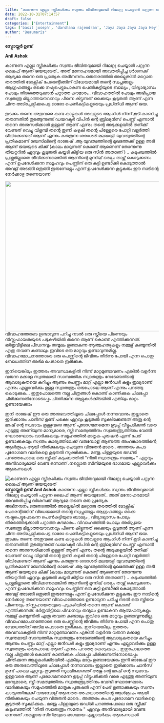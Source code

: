 ```yaml
---
title: "കാണുന്ന എല്ലാ സ്ത്രീകൾക്കും സ്വന്തം ജീവിതവുമായി റിലേറ്റു ചെയ്യാൻ പറ്റുന്ന ലൈഫ് ആണ് ജയയുടേത്"
date: 2022-10-31T07:14:57
draft: false
categories: ["Entertainment"]
tags: ['basil joseph', 'darshana rajendran', 'Jaya Jaya Jaya Jaya Hey']
author: "Beaumaris"
---
```


<strong>സ്പോയ്ലർ ഉണ്ട്</strong>

<strong>Anil Ashok</strong>

കാണുന്ന എല്ലാ സ്ത്രീകൾക്കും സ്വന്തം ജീവിതവുമായി റിലേറ്റു ചെയ്യാൻ പറ്റുന്ന ലൈഫ് ആണ് ജയയുടേത്.. അത് മനോഹരമായി അവതരിപ്പിച്ച ദർശനക്ക് ആദ്യമേ തന്നെ ഒരു പ്രത്യേക അഭിനന്ദനം.ഒരുതരത്തിൽ അല്ലെങ്കിൽ മറ്റൊരു തരത്തിൽ ടോക്സിക് പേരെന്റിങ്ങിന് വിധേയമായി തന്റെ സ്വപ്നങ്ങളും ആഗ്രഹങ്ങളും ഒക്കെ നഷ്ടപെട്ടുപോകുന്ന പെൺകുട്ടിയുടെ ബാല്യം , വിദ്യാഭ്യാസം പോലും തിരഞ്ഞെടുക്കാൻ പറ്റാത്ത കൗമാരം.. വിവാഹത്തിൽ പോലും അഭിപ്രായ സ്വതന്ത്ര മില്ലാത്തയൗവനവും പീന്നെ കിട്ടുന്നത് ഒക്കെയും കൂടുതൽ ആണ് എന്ന ചിന്ത അടിച്ചേല്പിക്കപെട്ട ഓരോ പെൺകുട്ടികളുടെയും പ്രധിനിധി ആണ് ജയ.

തുടക്കം തന്നെ അതുവരെ കണ്ട കാഴ്ചകൾ അവളുടെ ആംഗിൾ നിന്ന് കൂടി കാണിച്ചു തരുന്നതിൽ തുടങ്ങുന്നുണ്ട് ഡയറക്ടർ വിപിൻ ന്റെ ബ്രില്യൻസ് പെണ്ണ് എന്നാൽ തന്നെ അനുസരിക്കാൻ ഉള്ളത് ആണ് എന്നും തന്റെ അടുക്കളയിൽ തനിക്ക് വേണ്ടത് വെച്ചു വിളമ്പി തന്റെ തുണി കഴുകി തന്റെ പിള്ളേരെ പോറ്റി വളർത്തി ജീവിക്കേണ്ടത് ആണ് എന്നും കരുതുന്ന ശരാശരി മലയാളി യുവത്വത്തിന്റെ പ്രതീകമാണ് ബേസിലിന്റെ രാജേഷ് .ആ യുവത്വത്തിന്റെ മുഖത്തേക്ക് ഉള്ള അടി ആണ് ജയയുടെ കിക്ക് (കാലം മാറുന്നത് കൊണ്ട് ആണെന്ന് തോന്നുന്നു തിയറ്ററിൽ ഏറ്റവും കൂടുതൽ കയ്യടി കിട്ടിയ ഒരു സീൻ അതാണ് ) .. കുടുംബത്തിൽ പ്രശ്നമില്ലാതെ ജീവിക്കണമെങ്കിൽ ആണിന്റെ മുന്നില് ഒരല്പ്പം താഴ്ന്ന് കൊടുക്കണം എന്ന് ഉപദേശിക്കുന്ന സമൂഹവും പെണ്ണിന് ഒരു കുട്ടി ഉണ്ടാക്കി കൊടുത്താൽ അവള് അടങ്ങി ഒതുങ്ങി ഇരുന്നോളും എന്ന് ഉപദേശിക്കുന്ന കൂട്ടുകരും ഈ നാടിന്റെ നേർക്കാഴ്ച തന്നെയാണ്

<img class="wp-image-356904 aligncenter" src="https://cdn.boolokam.com/articles/2022/11/1_jjj.jpg" alt="" width="945" height="492" />വിവാഹത്തോടെ ഉണ്ടാവുന്ന പറിച്ചു നടൽ ഒരു സ്ത്രീയെ പിന്നെയും നിസ്സഹായതയുടെ പടുകുഴിയിൽ തന്നെ ആണ് കൊണ്ട് എത്തിക്കുന്നത്. ഭർതൃവീട്ടിലെ പീഡനവും തന്മൂലം ഉണ്ടാകുന്ന ആത്മഹത്യകളും നമ്മള് കണ്മുന്നിൽ എത്ര തവണ കണ്ടാലും ഇവിടെ ഒരു മാറ്റവും ഉണ്ടാവുന്നുമില്ല. വിവാഹമോചനത്തോടെ ഒരു പെണ്ണിന്റെ ജീവിതം തീർന്നു പോയി എന്ന പൊതു ബോധത്തിന് അടിമ പെടാതെ ഇരിക്കുക.

ഇനിയെങ്കിലും ഇത്തരം അവസ്ഥകളിൽ നിന്ന് മാറ്റമുണ്ടാവണം എങ്കിൽ വളർന്നു വരുന്ന മക്കളേ സ്വന്തമായി സാമ്പത്തിക സ്വാതന്ത്രം നേടേണ്ടതിന്റെ ആവശ്യകതയെ കുറിച്ചും ആണും പെണ്ണും മാറ്റ് എല്ലാ ജൻഡർ കളും തുല്യരാണ് എന്നും എല്ലാവർക്കും ഉള്ള സ്വാതന്ത്രം ഒരുപോലെ ആണ് എന്നും പറഞ്ഞു കൊടുക്കുക... ഇതുപോലത്തെ നല്ല ചിത്രങ്ങൾ കൊണ്ട് കാണിക്കുക ചിലപ്പോ ചിരിക്കുന്നതിനോടൊപ്പം ചിന്തിക്കുന്ന ആളുകൾക്കിടയിൽ എങ്കിലും മാറ്റം ഉണ്ടായേക്കാം

ഇനി രാജേഷ് ഈ ഒരു അനുഭവത്തിലൂടെ ചിലപ്പോൾ നന്നാവാനും ഇല്ലാതെ ഇരിക്കാനും ചാൻസ് ഉണ്ട് പക്ഷെ ഏറ്റവും കൂടുതൽ സൂക്ഷിക്കേണ്ടത് അജു ന്റെ മാഷ് ന്റെ സ്വഭാവം ഉള്ളവരെ ആണ് പുരോഗമനമെന്ന ഉടുപ്പ് വീട്ടുപടിക്കൽ വരെ എടുത്തു അണിയുന്ന മാന്യമാരെ, സ്ത്രീ സമത്വത്തിനും സ്വാതന്ത്ര്യത്തിനും വേണ്ടി ഘോരഘോരം വാദിക്കുകയും സമൂഹത്തിൽ മാതൃക പുരുഷൻ എന്ന് പേര് ഉണ്ടാക്കുകയും സ്വന്തം കാര്യത്തിലേക്ക് വരുമ്പോള് ആണത്ത അഹങ്കാരത്തിന്റെ ആൾരൂപം ആയി നിൽക്കുകയും ചെയുന്ന വിരുതൻ മാരെ.. അത്തരം കപട പുരോഗമന വാദികളെ കൂടുതൽ സൂക്ഷിക്കുക.. മഞ്ജു പിള്ളയുടെ ജഡ്‌ജി പറഞ്ഞപോലെ ഒരു സ്ത്രീക്ക് കുടുംബത്തിൽ "നീതി സ്വാതന്ത്രം സമത്വം " ഏറ്റവും അനിവാര്യമായി വേണ്ട ഒന്നാണ് .നല്ലൊരു സിനിമയുടെ ഭാഗമായ എല്ലാവർക്കും ആശംസകൾ


![കാണുന്ന എല്ലാ സ്ത്രീകൾക്കും സ്വന്തം ജീവിതവുമായി റിലേറ്റു ചെയ്യാൻ പറ്റുന്ന ലൈഫ് ആണ് ജയയുടേത്](https://cdn.boolokam.com/articles/2022/11/1_jjj.jpg)**സ്പോയ്ലർ ഉണ്ട്** **Anil Ashok** കാണുന്ന എല്ലാ സ്ത്രീകൾക്കും സ്വന്തം ജീവിതവുമായി റിലേറ്റു ചെയ്യാൻ പറ്റുന്ന ലൈഫ് ആണ് ജയയുടേത്.. അത് മനോഹരമായി അവതരിപ്പിച്ച ദർശനക്ക് ആദ്യമേ തന്നെ ഒരു പ്രത്യേക അഭിനന്ദനം.ഒരുതരത്തിൽ അല്ലെങ്കിൽ മറ്റൊരു തരത്തിൽ ടോക്സിക് പേരെന്റിങ്ങിന് വിധേയമായി തന്റെ സ്വപ്നങ്ങളും ആഗ്രഹങ്ങളും ഒക്കെ നഷ്ടപെട്ടുപോകുന്ന പെൺകുട്ടിയുടെ ബാല്യം , വിദ്യാഭ്യാസം പോലും തിരഞ്ഞെടുക്കാൻ പറ്റാത്ത കൗമാരം.. വിവാഹത്തിൽ പോലും അഭിപ്രായ സ്വതന്ത്ര മില്ലാത്തയൗവനവും പീന്നെ കിട്ടുന്നത് ഒക്കെയും കൂടുതൽ ആണ് എന്ന ചിന്ത അടിച്ചേല്പിക്കപെട്ട ഓരോ പെൺകുട്ടികളുടെയും പ്രധിനിധി ആണ് ജയ. തുടക്കം തന്നെ അതുവരെ കണ്ട കാഴ്ചകൾ അവളുടെ ആംഗിൾ നിന്ന് കൂടി കാണിച്ചു തരുന്നതിൽ തുടങ്ങുന്നുണ്ട് ഡയറക്ടർ വിപിൻ ന്റെ ബ്രില്യൻസ് പെണ്ണ് എന്നാൽ തന്നെ അനുസരിക്കാൻ ഉള്ളത് ആണ് എന്നും തന്റെ അടുക്കളയിൽ തനിക്ക് വേണ്ടത് വെച്ചു വിളമ്പി തന്റെ തുണി കഴുകി തന്റെ പിള്ളേരെ പോറ്റി വളർത്തി ജീവിക്കേണ്ടത് ആണ് എന്നും കരുതുന്ന ശരാശരി മലയാളി യുവത്വത്തിന്റെ പ്രതീകമാണ് ബേസിലിന്റെ രാജേഷ് .ആ യുവത്വത്തിന്റെ മുഖത്തേക്ക് ഉള്ള അടി ആണ് ജയയുടെ കിക്ക് (കാലം മാറുന്നത് കൊണ്ട് ആണെന്ന് തോന്നുന്നു തിയറ്ററിൽ ഏറ്റവും കൂടുതൽ കയ്യടി കിട്ടിയ ഒരു സീൻ അതാണ് ) .. കുടുംബത്തിൽ പ്രശ്നമില്ലാതെ ജീവിക്കണമെങ്കിൽ ആണിന്റെ മുന്നില് ഒരല്പ്പം താഴ്ന്ന് കൊടുക്കണം എന്ന് ഉപദേശിക്കുന്ന സമൂഹവും പെണ്ണിന് ഒരു കുട്ടി ഉണ്ടാക്കി കൊടുത്താൽ അവള് അടങ്ങി ഒതുങ്ങി ഇരുന്നോളും എന്ന് ഉപദേശിക്കുന്ന കൂട്ടുകരും ഈ നാടിന്റെ നേർക്കാഴ്ച തന്നെയാണ് വിവാഹത്തോടെ ഉണ്ടാവുന്ന പറിച്ചു നടൽ ഒരു സ്ത്രീയെ പിന്നെയും നിസ്സഹായതയുടെ പടുകുഴിയിൽ തന്നെ ആണ് കൊണ്ട് എത്തിക്കുന്നത്. ഭർതൃവീട്ടിലെ പീഡനവും തന്മൂലം ഉണ്ടാകുന്ന ആത്മഹത്യകളും നമ്മള് കണ്മുന്നിൽ എത്ര തവണ കണ്ടാലും ഇവിടെ ഒരു മാറ്റവും ഉണ്ടാവുന്നുമില്ല. വിവാഹമോചനത്തോടെ ഒരു പെണ്ണിന്റെ ജീവിതം തീർന്നു പോയി എന്ന പൊതു ബോധത്തിന് അടിമ പെടാതെ ഇരിക്കുക. ഇനിയെങ്കിലും ഇത്തരം അവസ്ഥകളിൽ നിന്ന് മാറ്റമുണ്ടാവണം എങ്കിൽ വളർന്നു വരുന്ന മക്കളേ സ്വന്തമായി സാമ്പത്തിക സ്വാതന്ത്രം നേടേണ്ടതിന്റെ ആവശ്യകതയെ കുറിച്ചും ആണും പെണ്ണും മാറ്റ് എല്ലാ ജൻഡർ കളും തുല്യരാണ് എന്നും എല്ലാവർക്കും ഉള്ള സ്വാതന്ത്രം ഒരുപോലെ ആണ് എന്നും പറഞ്ഞു കൊടുക്കുക... ഇതുപോലത്തെ നല്ല ചിത്രങ്ങൾ കൊണ്ട് കാണിക്കുക ചിലപ്പോ ചിരിക്കുന്നതിനോടൊപ്പം ചിന്തിക്കുന്ന ആളുകൾക്കിടയിൽ എങ്കിലും മാറ്റം ഉണ്ടായേക്കാം ഇനി രാജേഷ് ഈ ഒരു അനുഭവത്തിലൂടെ ചിലപ്പോൾ നന്നാവാനും ഇല്ലാതെ ഇരിക്കാനും ചാൻസ് ഉണ്ട് പക്ഷെ ഏറ്റവും കൂടുതൽ സൂക്ഷിക്കേണ്ടത് അജു ന്റെ മാഷ് ന്റെ സ്വഭാവം ഉള്ളവരെ ആണ് പുരോഗമനമെന്ന ഉടുപ്പ് വീട്ടുപടിക്കൽ വരെ എടുത്തു അണിയുന്ന മാന്യമാരെ, സ്ത്രീ സമത്വത്തിനും സ്വാതന്ത്ര്യത്തിനും വേണ്ടി ഘോരഘോരം വാദിക്കുകയും സമൂഹത്തിൽ മാതൃക പുരുഷൻ എന്ന് പേര് ഉണ്ടാക്കുകയും സ്വന്തം കാര്യത്തിലേക്ക് വരുമ്പോള് ആണത്ത അഹങ്കാരത്തിന്റെ ആൾരൂപം ആയി നിൽക്കുകയും ചെയുന്ന വിരുതൻ മാരെ.. അത്തരം കപട പുരോഗമന വാദികളെ കൂടുതൽ സൂക്ഷിക്കുക.. മഞ്ജു പിള്ളയുടെ ജഡ്‌ജി പറഞ്ഞപോലെ ഒരു സ്ത്രീക്ക് കുടുംബത്തിൽ "നീതി സ്വാതന്ത്രം സമത്വം " ഏറ്റവും അനിവാര്യമായി വേണ്ട ഒന്നാണ് .നല്ലൊരു സിനിമയുടെ ഭാഗമായ എല്ലാവർക്കും ആശംസകൾ
